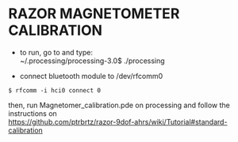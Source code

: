 

RAZOR MAGNETOMETER CALIBRATION
==================

* to run, go to and type:  
~/.processing/processing-3.0$ ./processing  


* connect bluetooth module to /dev/rfcomm0  

```
$ rfcomm -i hci0 connect 0
```

then, run Magnetomer_calibration.pde  on processing and follow the instructions on  
 https://github.com/ptrbrtz/razor-9dof-ahrs/wiki/Tutorial#standard-calibration
